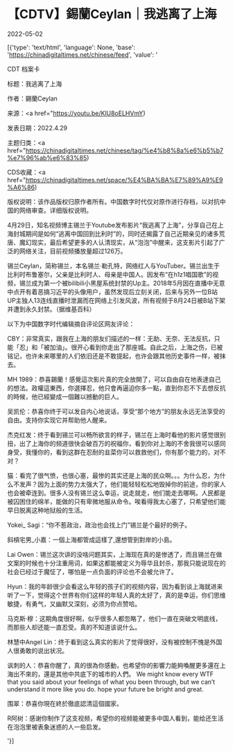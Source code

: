 # 【CDTV】錫蘭Ceylan｜我逃离了上海

2022-05-02

[{'type': 'text/html', 'language': None, 'base': 'https://chinadigitaltimes.net/chinese/feed', 'value': '

CDT 档案卡

标题：我逃离了上海

作者：錫蘭Ceylan

来源：<a href="https://youtu.be/KlU8oELHVmY)

发表日期：2022.4.29

主题归类：<a href="https://chinadigitaltimes.net/chinese/tag/%e4%b8%8a%e6%b5%b7%e7%96%ab%e6%83%85)

CDS收藏：<a href="https://chinadigitaltimes.net/space/%E4%BA%BA%E7%89%A9%E9%A6%86)

版权说明：该作品版权归原作者所有。中国数字时代仅对原作进行存档，以对抗中国的网络审查。详细版权说明。





4月29日，知名视频博主锡兰于Youtube发布影片“我逃离了上海”，分享自己在上海封城期间是如何“逃离中国回到比利时”的，同时还揭露了自己近期亲见的诸多荒唐、魔幻现实，最后希望更多的人认清现实，从“泡泡”中醒来，这支影片引起了广泛的网络关注，目前视频播放量超过126万。



锡兰Ceylan，简称锡兰，本名锡兰·勒孔特，网络红人与YouTuber。锡兰出生于比利时布鲁塞尔，父亲是比利时人、母亲是中国人。因发布“在h1z1唱国歌”的视频，锡兰成为第一个被bilibili小黑屋系统封禁的Up主。2018年5月因在直播中无意中点开有着恶搞习近平的头像用户，虽然发现后立刻关闭，后来与另外一位B站UP主独人13连线直播时泄漏而在网络上引发风波，所有视频于8月24日被B站下架并遭到永久封禁。（据维基百科）





以下为中国数字时代编辑摘自评论区网友评论：



CBY：非常真实，跟我在上海的朋友们描述的一样：无助、无奈、无法反抗，只能「忍」和「被加油」。很开心看到你走出了那座城。自此之后，上海之伤，已被铭记，也许未来哪里的人们依旧还是不敢提起，也许会跟其他历史事件一样，被抹去。

MH 1989：恭喜錫蘭！感覺這次影片真的完全放開了，可以自由自在地表達自己的想法。政權這東西，你選擇忍，他只會再逼迫你多一點，直到你忍不下去想反抗的時候，他已經變成一個難以撼動的巨人。

吴凯伦：恭喜你终于可以发自内心地说话，享受“那个地方”的朋友永远无法享受的自由。支持你实现它并帮助他人醒来。

杰克红发：终于看到锡兰可以畅所欲言的样子，锡兰在上海时看他的影片感觉很别扭，出了上海你的频道很快会破百万的祝福你，看到你对上海的不舍我很可以感同身受，我懂你的，看到这群在忍耐的韭菜你可以救救他们，你有那个能力的，对不对？

猫：看完了很气愤，也很心塞，最惨的其实还是上海的民众啊。。。为什么忍，为什么不发声？因为上面的势力太强大了，他们能轻轻松松地毁掉你的前途，你的家人也会被牵连到。很多人没有锡兰这么幸运，说走就走，他们能走去哪啊。人民都是被囚困住的绵羊，能做的只有卑微地服从命令。唉看得我太心塞了，只希望他们能早日脱离这种地狱般的生活。

Yokei_ Sagi：“你不惹政治，政治也会找上门”锡兰是个最好的例子。

斜槓宅男_小嘉：一個上海都管成這樣了,還想管到對岸的小島。

Lai Owen：锡兰这次讲的没啥问题其实，上海现在真的是惨透了，而且锡兰在做文案的时候也十分注重用词，如果这都能被定义为辱华且封杀，那我只能说现在的社会已经过于魔怔了，哪怕是一点负面的评论也不会被允许了。

Hyun：我的年龄很少会看这么年轻的孩子们的视频内容，因为看到谈上海就进来听了一下，觉得这个世界有你们这样的年轻人真的太好了，真的是幸运，你们思维敏捷，有勇气，又幽默又深刻，必须为你点赞哈。

马克斯·穆：这期角度很好啊，似乎很多人都忽略了，他们一直在突破文明底线，而那些人却还能一直忍受。真的不知道该说什么。

林慧中Angel Lin：终于看到这么真实的影片了觉得很好，没有被控制不愧是外国人很勇敢的说出状况。

讽刺的人：恭喜你醒了，真的很為你感動，也希望你的影響力能夠喚醒更多還在上海出不來的，還是其他中共底下的城市的人們。 We might know every WTF that you said about your feelings of what you been through, but we can&#8217;t understand it more like you do. hope your future be bright and great.

围翠：恭喜你現在終於徹底認清這個國家。

R阿树：感谢你制作了这支视频，希望你的视频能被更多中国人看到，能给还生活在泡泡里被表象迷惑的人一些启发。

'}]